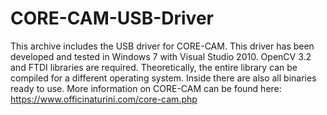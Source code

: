 # CORE-CAM-USB-Driver
This archive includes the USB driver for CORE-CAM. This driver has been developed and tested in Windows 7 with Visual Studio 2010.
OpenCV 3.2 and FTDI libraries are required. 
Theoretically, the entire library can be compiled for a different operating system. 
Inside there are also all binaries ready to use.
More information on CORE-CAM can be found here: https://www.officinaturini.com/core-cam.php
